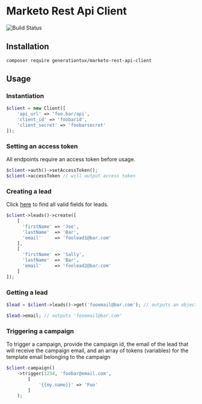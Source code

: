 # Marketo Rest Api Client

![Build Status](https://img.shields.io/circleci/project/github/generationtux/marketo-rest-api-client.svg?style=flat-square)

## Installation

`composer require generationtux/marketo-rest-api-client`

## Usage

### Instantiation

```php
$client = new Client([
    'api_url' => 'foo.bar/api',
    'client_id' => 'foobarid',
    'client_secret' => 'foobarsecret'
]);
```

### Setting an access token

All endpoints require an access token before usage.

```php
$client->auth()->setAccessToken();
$client->accessToken // will output access token
```

### Creating a lead

Click [here](http://developers.marketo.com/rest-api/lead-database/fields/list-of-standard-fields/) to find all valid fields for leads.

```php
$client->leads()->create([
    [
      'firstName' => 'Joe',
      'lastName'  => 'Bar',
      'email'     => 'foolead1@bar.com'
    ],
    [
      'firstName' => 'Sally',
      'lastName'  => 'Bar',
      'email'     => 'foolead2@bar.com'
    ]
]);
```

### Getting a lead

```php
$lead = $client->leads()->get('fooemail@bar.com'); // outputs an object with all valid information on the lead

$lead->email; // outputs 'fooemail@bar.com'
```

### Triggering a campaign

To trigger a campaign, provide the campaign id, the email of the lead that will receive the campaign email, 
and an array of tokens (variables) for the template email belonging to the campaign

```php
$client-campaign()
    ->trigger(1234, 'foobar@email.com',
        [
            '{{my.name}}' => 'Foo'
        ]
    );
```